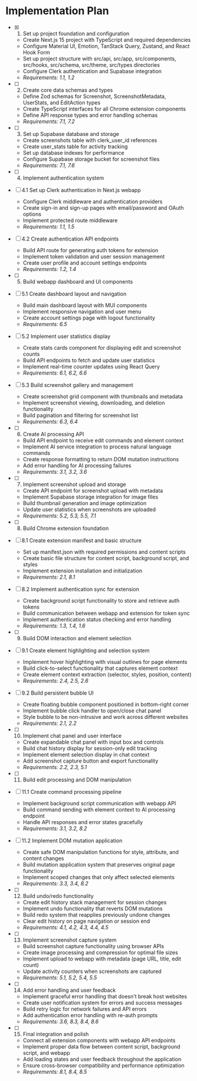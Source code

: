 # Implementation Plan

- [x] 1. Set up project foundation and configuration
  - Create Next.js 15 project with TypeScript and required dependencies
  - Configure Material UI, Emotion, TanStack Query, Zustand, and React Hook Form
  - Set up project structure with src/api, src/app, src/components, src/hooks, src/schema, src/theme, src/types directories
  - Configure Clerk authentication and Supabase integration
  - _Requirements: 1.1, 1.2_

- [ ] 2. Create core data schemas and types
  - Define Zod schemas for Screenshot, ScreenshotMetadata, UserStats, and EditAction types
  - Create TypeScript interfaces for all Chrome extension components
  - Define API response types and error handling schemas
  - _Requirements: 7.1, 7.2_

- [ ] 3. Set up Supabase database and storage
  - Create screenshots table with clerk_user_id references
  - Create user_stats table for activity tracking
  - Set up database indexes for performance
  - Configure Supabase storage bucket for screenshot files
  - _Requirements: 7.1, 7.6_

- [ ] 4. Implement authentication system
- [ ] 4.1 Set up Clerk authentication in Next.js webapp
  - Configure Clerk middleware and authentication providers
  - Create sign-in and sign-up pages with email/password and OAuth options
  - Implement protected route middleware
  - _Requirements: 1.1, 1.5_

- [ ] 4.2 Create authentication API endpoints
  - Build API route for generating auth tokens for extension
  - Implement token validation and user session management
  - Create user profile and account settings endpoints
  - _Requirements: 1.2, 1.4_

- [ ] 5. Build webapp dashboard and UI components
- [ ] 5.1 Create dashboard layout and navigation
  - Build main dashboard layout with MUI components
  - Implement responsive navigation and user menu
  - Create account settings page with logout functionality
  - _Requirements: 6.5_

- [ ] 5.2 Implement user statistics display
  - Create stats cards component for displaying edit and screenshot counts
  - Build API endpoints to fetch and update user statistics
  - Implement real-time counter updates using React Query
  - _Requirements: 6.1, 6.2, 6.6_

- [ ] 5.3 Build screenshot gallery and management
  - Create screenshot grid component with thumbnails and metadata
  - Implement screenshot viewing, downloading, and deletion functionality
  - Build pagination and filtering for screenshot list
  - _Requirements: 6.3, 6.4_

- [ ] 6. Create AI processing API
  - Build API endpoint to receive edit commands and element context
  - Implement AI service integration to process natural language commands
  - Create response formatting to return DOM mutation instructions
  - Add error handling for AI processing failures
  - _Requirements: 3.1, 3.2, 3.6_

- [ ] 7. Implement screenshot upload and storage
  - Create API endpoint for screenshot upload with metadata
  - Implement Supabase storage integration for image files
  - Build thumbnail generation and image optimization
  - Update user statistics when screenshots are uploaded
  - _Requirements: 5.2, 5.3, 5.5, 7.1_

- [ ] 8. Build Chrome extension foundation
- [ ] 8.1 Create extension manifest and basic structure
  - Set up manifest.json with required permissions and content scripts
  - Create basic file structure for content script, background script, and styles
  - Implement extension installation and initialization
  - _Requirements: 2.1, 8.1_

- [ ] 8.2 Implement authentication sync for extension
  - Create background script functionality to store and retrieve auth tokens
  - Build communication between webapp and extension for token sync
  - Implement authentication status checking and error handling
  - _Requirements: 1.3, 1.4, 1.6_

- [ ] 9. Build DOM interaction and element selection
- [ ] 9.1 Create element highlighting and selection system
  - Implement hover highlighting with visual outlines for page elements
  - Build click-to-select functionality that captures element context
  - Create element context extraction (selector, styles, position, content)
  - _Requirements: 2.4, 2.5, 2.6_

- [ ] 9.2 Build persistent bubble UI
  - Create floating bubble component positioned in bottom-right corner
  - Implement bubble click handler to open/close chat panel
  - Style bubble to be non-intrusive and work across different websites
  - _Requirements: 2.1, 2.2_

- [ ] 10. Implement chat panel and user interface
  - Create expandable chat panel with input box and controls
  - Build chat history display for session-only edit tracking
  - Implement element selection display in chat context
  - Add screenshot capture button and export functionality
  - _Requirements: 2.2, 2.3, 5.1_

- [ ] 11. Build edit processing and DOM manipulation
- [ ] 11.1 Create command processing pipeline
  - Implement background script communication with webapp API
  - Build command sending with element context to AI processing endpoint
  - Handle API responses and error states gracefully
  - _Requirements: 3.1, 3.2, 8.2_

- [ ] 11.2 Implement DOM mutation application
  - Create safe DOM manipulation functions for style, attribute, and content changes
  - Build mutation application system that preserves original page functionality
  - Implement scoped changes that only affect selected elements
  - _Requirements: 3.3, 3.4, 8.2_

- [ ] 12. Build undo/redo functionality
  - Create edit history stack management for session changes
  - Implement undo functionality that reverts DOM mutations
  - Build redo system that reapplies previously undone changes
  - Clear edit history on page navigation or session end
  - _Requirements: 4.1, 4.2, 4.3, 4.4, 4.5_

- [ ] 13. Implement screenshot capture system
  - Build screenshot capture functionality using browser APIs
  - Create image processing and compression for optimal file sizes
  - Implement upload to webapp with metadata (page URL, title, edit count)
  - Update activity counters when screenshots are captured
  - _Requirements: 5.1, 5.2, 5.4, 5.5_

- [ ] 14. Add error handling and user feedback
  - Implement graceful error handling that doesn't break host websites
  - Create user notification system for errors and success messages
  - Build retry logic for network failures and API errors
  - Add authentication error handling with re-auth prompts
  - _Requirements: 3.6, 8.3, 8.4, 8.6_

- [ ] 15. Final integration and polish
  - Connect all extension components with webapp API endpoints
  - Implement proper data flow between content script, background script, and webapp
  - Add loading states and user feedback throughout the application
  - Ensure cross-browser compatibility and performance optimization
  - _Requirements: 8.1, 8.4, 8.5_
